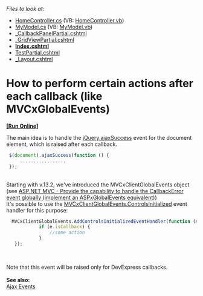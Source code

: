 <!-- default file list -->
*Files to look at*:

* [HomeController.cs](./CS/AjaxTest/Controllers/HomeController.cs) (VB: [HomeController.vb](./VB/AjaxTest/Controllers/HomeController.vb))
* [MyModel.cs](./CS/AjaxTest/Models/MyModel.cs) (VB: [MyModel.vb](./VB/AjaxTest/Models/MyModel.vb))
* [_CallbackPanelPartial.cshtml](./CS/AjaxTest/Views/Home/_CallbackPanelPartial.cshtml)
* [_GridViewPartial.cshtml](./CS/AjaxTest/Views/Home/_GridViewPartial.cshtml)
* **[Index.cshtml](./CS/AjaxTest/Views/Home/Index.cshtml)**
* [TestPartial.cshtml](./CS/AjaxTest/Views/Home/TestPartial.cshtml)
* [_Layout.cshtml](./CS/AjaxTest/Views/Shared/_Layout.cshtml)
<!-- default file list end -->
# How to perform certain actions after each callback (like MVCxGlobalEvents)
<!-- run online -->
**[[Run Online]](https://codecentral.devexpress.com/e5043)**
<!-- run online end -->


<p>The main idea is to handle the <a href="http://api.jquery.com/ajaxsuccess/">jQuery.ajaxSuccess</a> event for the document element, which is raised after each callback.</p>


```js
 $(document).ajaxSuccess(function () {
     .................      
 });
```


<p><br />Starting with v.13.2, we've introduced the MVCxClientGlobalEvents object (see <a href="https://www.devexpress.com/Support/Center/p/S38527">ASP.NET MVC - Provide the capability to handle the CallbackError event globally (implement an ASPxGlobalEvents equivalent)</a>) <br />It's possible to use the <a href="https://documentation.devexpress.com/#AspNet/DevExpressWebMVCScriptsMVCxClientGlobalEvents_ControlsInitializedtopic">MVCxClientGlobalEvents.ControlsInitialized</a> event handler for this purpose: </p>


```js
  MVCxClientGlobalEvents.AddControlsInitializedEventHandler(function (s, e) {
            if (e.isCallback) {
                //some action
            }
   });

```


<p> </p>
<p>Note that this event will be raised only for DevExpress callbacks.<br /><strong><br /></strong><strong>See also: <br /></strong><a href="http://api.jquery.com/Ajax_Events/">Ajax Events</a></p>

<br/>


